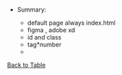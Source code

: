 # 

- Summary:

    - default page always index.html
    - figma , adobe xd
    - id and class
    - tag*number
    -





[Back to Table](../README.md)
